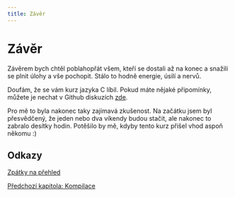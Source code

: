 ```yaml
---
title: Závěr
---
```



# Závěr
Závěrem bych chtěl poblahopřát všem, kteří se dostali až na konec a snažili se plnit úlohy a vše pochopit. Stálo to hodně energie, úsilí a nervů.

Doufám, že se vám kurz jazyka C líbil. Pokud máte nějaké připomínky, můžete je nechat v Github diskuzích [zde](https://github.com/tomasbruckner/C_lectures/discussions).

Pro mě to byla nakonec taky zajímavá zkušenost. Na začátku jsem byl přesvědčený, že jeden nebo dva víkendy budou stačit, ale nakonec to zabralo desítky hodin. Potěšilo by mě, kdyby tento kurz přišel vhod aspoň někomu :)


## Odkazy
[Zpátky na přehled](./index.md)

[Předchozí kapitola: Kompilace](./expert-kompilace.md)

